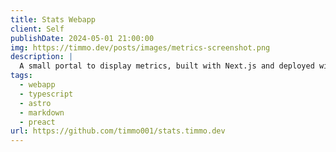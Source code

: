 ```yaml
---
title: Stats Webapp
client: Self
publishDate: 2024-05-01 21:00:00
img: https://timmo.dev/posts/images/metrics-screenshot.png
description: |
  A small portal to display metrics, built with Next.js and deployed with Vercel.
tags:
  - webapp
  - typescript
  - astro
  - markdown
  - preact
url: https://github.com/timmo001/stats.timmo.dev
---
```

